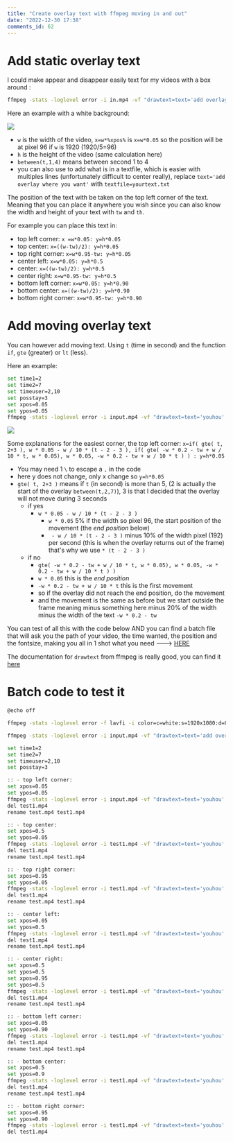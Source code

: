 ```yaml
--- 
title: "Create overlay text with ffmpeg moving in and out" 
date: "2022-12-30 17:38" 
comments_id: 62
--- 
```

 
 
# Add static overlay text

I could make appear and disappear easily text for my videos with a box around :

```sh
ffmpeg -stats -loglevel error -i in.mp4 -vf "drawtext=text='add overlay where you want': fontcolor=white: fontfile='Arial': fontsize=50: box=1: boxcolor=Black@0.5:boxborderw=10: x=w*0.05: y=h*0.05: enable='between(t,1,4)'" -vcodec libx264 -x264-params keyint=24:scenecut=0 -c:a copy -y normal.mp4
```

Here an example with a white background:

![](../assets/images/posts/2022/normal_fps15_r500.gif#center)


- `w` is the width of the video, `x=w*%xpos%` is `x=w*0.05` so the position will be at pixel 96 if `w` is 1920 (1920/5=96) 
- `h` is the height of the video (same calculation here)
- `between(t,1,4)` means between second 1 to 4
- you can also use to add what is in a textfile, which is easier with multiples lines (unfortunately difficult to center really), replace `text='add overlay where you want'` with `textfile=yourtext.txt`

The position of the text with be taken on the top left corner of the text.
Meaning that you can place it anywhere you wish since you can also know the width and height of your text with `tw` and `th`.

For example you can place this text in:

- top left corner:      `x =w*0.05: y=h*0.05`
- top center:           `x=((w-tw)/2): y=h*0.05 `
- top right corner:     `x=w*0.95-tw: y=h*0.05 `
- center left:          `x=w*0.05: y=h*0.5 `
- center:               `x=((w-tw)/2): y=h*0.5 `
- center right:         `x=w*0.95-tw: y=h*0.5 `
- bottom left corner:   `x=w*0.05: y=h*0.90 `
- bottom center:        `x=((w-tw)/2): y=h*0.90 `
- bottom right corner:  `x=w*0.95-tw: y=h*0.90 `

# Add moving overlay text

You can however add moving text. Using `t` (time in second) and the function `if`, `gte` (greater) or `lt` (less).

Here an example:

```sh 
set time1=2
set time2=7
set timeuser=2,10
set posstay=3
set xpos=0.05
set ypos=0.05
ffmpeg -stats -loglevel error -i input.mp4 -vf "drawtext=text='youhou': fontcolor=white: fontfile='Arial': fontsize=50: box=1: boxcolor=Black@0.5:boxborderw=10: x=if(gte(t\,%time1%+%posstay%)\, w*%xpos%-w/10*(t-%time1%-%posstay%)\,if(gte(-w*0.2-tw+w/10*t\,w*%xpos%)\, w*%xpos%\, -w*0.2-tw+w/10*t)): y=h*%ypos%: enable='between(t,%timeuser%)'" -y test.mp4

```

![](../assets/images/posts/2022/test_fps24_r500.gif#center)

Some explanations for the easiest corner, the top left corner: 
`x=if( gte( t, 2+3 ), w * 0.05 - w / 10 * (t - 2 - 3 ), if( gte( -w * 0.2 - tw + w / 10 * t, w * 0.05), w * 0.05, -w * 0.2 - tw + w / 10 * t ) ) : y=h*0.05`

- You may need 1 `\` to escape a `,` in the code
- here y does not change, only x change so `y=h*0.05`
- `gte( t, 2+3 )` means if `t` (in second) is more than 5, (2 is actually the start of the overlay `between(t,2,7)`), 3 is that I decided that the overlay will not move during 3 seconds
	- if yes
		- `w * 0.05 - w / 10 * (t - 2 - 3 )` 
			- `w * 0.05` 5% if the width so pixel 96, the start position of the movement (the *end position* below)
			- ` - w / 10 * (t - 2 - 3 )` minus 10% of the width pixel (192) per second (this is when the overlay returns out of the frame) that's why we use `* (t - 2 - 3 )`
	- if no
		- `gte( -w * 0.2 - tw + w / 10 * t, w * 0.05), w * 0.05, -w * 0.2 - tw + w / 10 * t ) )`
		- `w * 0.05` this is the *end position*
		- `-w * 0.2 - tw + w / 10 * t` this is the first movement
		- so if the overlay did not reach the end position, do the movement
		- and the movement is the same as before but we start outside the frame meaning minus something here minus 20% of the width minus the width of the text  `-w * 0.2 - tw`

You can test of all this with the code below AND you can find a batch file that will ask you the path of your video, the time wanted, the position and the fontsize, making you all in 1 shot what you need ---> [HERE](/files/Batch/FFmpeg/FFMPEG_Add_text_overlay_v03.bat)

The documentation for `drawtext` from ffmpeg is really good, you can find it [here](https://ffmpeg.org/ffmpeg-all.html#drawtext-1)


# Batch code to test it

```sh
@echo off

ffmpeg -stats -loglevel error -f lavfi -i color=c=white:s=1920x1080:d=8 -video_track_timescale 24000 -y input.mp4

ffmpeg -stats -loglevel error -i input.mp4 -vf "drawtext=text='add overlay where you want': fontcolor=white: fontfile='Arial': fontsize=50: box=1: boxcolor=Black@0.5:boxborderw=10: x=w*0.05:y=h*0.05:enable='between(t,1,4)'" -vcodec libx264 -x264-params keyint=24:scenecut=0 -c:a copy -y normal.mp4

set time1=2
set time2=7
set timeuser=2,10
set posstay=3

:: - top left corner:    
set xpos=0.05
set ypos=0.05
ffmpeg -stats -loglevel error -i input.mp4 -vf "drawtext=text='youhou': fontcolor=white: fontfile='Arial': fontsize=50: box=1: boxcolor=Black@0.5:boxborderw=10: x=if(gte(t\,%time1%+%posstay%)\, w*%xpos%-w/10*(t-%time1%-%posstay%)\,if(gte(-w*0.2-tw+w/10*t\,w*%xpos%)\, w*%xpos%\, -w*0.2-tw+w/10*t)): y=h*%ypos%: enable='between(t,%timeuser%)'" -y test.mp4
del test1.mp4
rename test.mp4 test1.mp4

:: - top center:         
set xpos=0.5
set ypos=0.05
ffmpeg -stats -loglevel error -i test1.mp4 -vf "drawtext=text='youhou': fontcolor=white: fontfile='Arial': fontsize=50: box=1: boxcolor=Black@0.5:boxborderw=10: y=if(gte(t\,%time1%+%posstay%)\, h*%ypos%-h/10*(t-%time1%-%posstay%)\,if(gte(-h*0.2-th+h/10*t\,h*%ypos%)\, h*%ypos%\, -h*0.2-th+h/10*t)): x=w*%xpos%: enable='between(t,%timeuser%)'" -y test.mp4
del test1.mp4
rename test.mp4 test1.mp4

:: - top right corner:   
set xpos=0.95
set ypos=0.05
ffmpeg -stats -loglevel error -i test1.mp4 -vf "drawtext=text='youhou': fontcolor=white: fontfile='Arial': fontsize=50: box=1: boxcolor=Black@0.5:boxborderw=5: x=if(gte(t\,%time1%+%posstay%)\, w*%xpos%-tw+w/10*(t-%time1%-%posstay%)\,if(lt(w+w*0.2-w/10*t\,w*%xpos%-tw)\, w*%xpos%-tw\, w+w*0.2-w/10*t)): y=h*%ypos%: enable='between(t,2,20)'" -y test.mp4
del test1.mp4
rename test.mp4 test1.mp4

:: - center left:        
set xpos=0.05
set ypos=0.5
ffmpeg -stats -loglevel error -i test1.mp4 -vf "drawtext=text='youhou': fontcolor=white: fontfile='Arial': fontsize=50: box=1: boxcolor=Black@0.5:boxborderw=10: x=if(gte(t\,%time1%+%posstay%)\, w*%xpos%-w/10*(t-%time1%-%posstay%)\,if(gte(-w*0.2-tw+w/10*t\,w*%xpos%)\, w*%xpos%\, -w*0.2-tw+w/10*t)): y=h*%ypos%: enable='between(t,%timeuser%)'" -y test.mp4
del test1.mp4
rename test.mp4 test1.mp4

:: - center right:       
set xpos=0.5
set ypos=0.5
set xpos=0.95
set ypos=0.5
ffmpeg -stats -loglevel error -i test1.mp4 -vf "drawtext=text='youhou': fontcolor=white: fontfile='Arial': fontsize=50: box=1: boxcolor=Black@0.5:boxborderw=5: x=if(gte(t\,%time1%+%posstay%)\, w*%xpos%-tw+w/10*(t-%time1%-%posstay%)\,if(lt(w+w*0.2-w/10*t\,w*%xpos%-tw)\, w*%xpos%-tw\, w+w*0.2-w/10*t)): y=h*%ypos%: enable='between(t,2,20)'" -y test.mp4
del test1.mp4
rename test.mp4 test1.mp4

:: - bottom left corner: 
set xpos=0.05
set ypos=0.90
ffmpeg -stats -loglevel error -i test1.mp4 -vf "drawtext=text='youhou': fontcolor=white: fontfile='Arial': fontsize=50: box=1: boxcolor=Black@0.5:boxborderw=10: x=if(gte(t\,%time1%+%posstay%)\, w*%xpos%-w/10*(t-%time1%-%posstay%)\,if(gte(-w*0.2-tw+w/10*t\,w*%xpos%)\, w*%xpos%\, -w*0.2-tw+w/10*t)): y=h*%ypos%: enable='between(t,%timeuser%)'" -y test.mp4
del test1.mp4
rename test.mp4 test1.mp4

:: - bottom center:      
set xpos=0.5
set ypos=0.9
ffmpeg -stats -loglevel error -i test1.mp4 -vf "drawtext=text='youhou': fontcolor=white: fontfile='Arial': fontsize=50: box=1: boxcolor=Black@0.5:boxborderw=10: y=if(gte(t\,%time1%+%posstay%)\, h*%ypos%+h/10*(t-%time1%-%posstay%)\,if(lt(h+h*0.2-h/10*t\,h*%ypos%)\, h*%ypos%\, h+h*0.2-h/10*t)): x=w*%xpos%: enable='between(t,%timeuser%)'" -y test.mp4
del test1.mp4
rename test.mp4 test1.mp4

:: - bottom right corner:
set xpos=0.95
set ypos=0.90
ffmpeg -stats -loglevel error -i test1.mp4 -vf "drawtext=text='youhou': fontcolor=white: fontfile='Arial': fontsize=50: box=1: boxcolor=Black@0.5:boxborderw=5: x=if(gte(t\,%time1%+%posstay%)\, w*%xpos%-tw+w/10*(t-%time1%-%posstay%)\,if(lt(w+w*0.2-w/10*t\,w*%xpos%-tw)\, w*%xpos%-tw\, w+w*0.2-w/10*t)): y=h*%ypos%: enable='between(t,2,20)'" -y test.mp4
del test1.mp4


```



